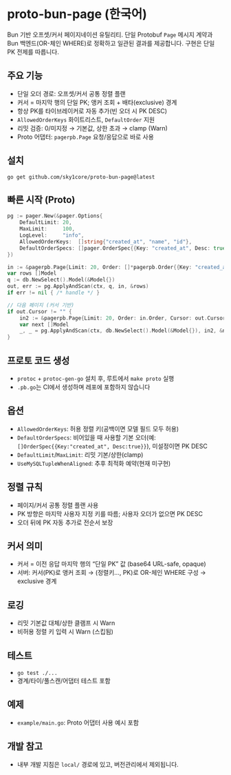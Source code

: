 # proto-bun-page (한국어)

Bun 기반 오프셋/커서 페이지네이션 유틸리티. 단일 Protobuf `Page` 메시지 계약과 Bun 백엔드(OR-체인 WHERE)로 정확하고 일관된 결과를 제공합니다. 구현은 단일 PK 전제를 따릅니다.

## 주요 기능
- 단일 오더 경로: 오프셋/커서 공통 정렬 플랜
- 커서 = 마지막 행의 단일 PK; 앵커 조회 + 배타(exclusive) 경계
- 항상 PK를 타이브레이커로 자동 추가(빈 오더 시 PK DESC)
- `AllowedOrderKeys` 화이트리스트, `DefaultOrder` 지원
- 리밋 검증: 0/미지정 → 기본값, 상한 초과 → clamp (Warn)
- Proto 어댑터: `pagerpb.Page` 요청/응답으로 바로 사용

## 설치
```
go get github.com/sky1core/proto-bun-page@latest
```

## 빠른 시작 (Proto)
```go
pg := pager.New(&pager.Options{
    DefaultLimit: 20,
    MaxLimit:     100,
    LogLevel:     "info",
    AllowedOrderKeys:  []string{"created_at", "name", "id"},
    DefaultOrderSpecs: []pager.OrderSpec{{Key: "created_at", Desc: true}},
})

in := &pagerpb.Page{Limit: 20, Order: []*pagerpb.Order{{Key: "created_at", Desc: true}}}
var rows []Model
q := db.NewSelect().Model(&Model{})
out, err := pg.ApplyAndScan(ctx, q, in, &rows)
if err != nil { /* handle */ }

// 다음 페이지 (커서 기반)
if out.Cursor != "" {
    in2 := &pagerpb.Page{Limit: 20, Order: in.Order, Cursor: out.Cursor}
    var next []Model
    _, _ = pg.ApplyAndScan(ctx, db.NewSelect().Model(&Model{}), in2, &next)
}
```

## 프로토 코드 생성
- `protoc` + `protoc-gen-go` 설치 후, 루트에서 `make proto` 실행
- `.pb.go`는 CI에서 생성하며 레포에 포함하지 않습니다

## 옵션
- `AllowedOrderKeys`: 허용 정렬 키(공백이면 모델 필드 모두 허용)
- `DefaultOrderSpecs`: 비어있을 때 사용할 기본 오더(예: `[]OrderSpec{{Key:"created_at", Desc:true}}`), 미설정이면 PK DESC
- `DefaultLimit`/`MaxLimit`: 리밋 기본/상한(clamp)
- `UseMySQLTupleWhenAligned`: 추후 최적화 예약(현재 미구현)

## 정렬 규칙
- 페이지/커서 공통 정렬 플랜 사용
- PK 방향은 마지막 사용자 지정 키를 따름; 사용자 오더가 없으면 PK DESC
- 오더 뒤에 PK 자동 추가로 전순서 보장

## 커서 의미
- 커서 = 이전 응답 마지막 행의 “단일 PK” 값 (base64 URL-safe, opaque)
- 서버: 커서(PK)로 앵커 조회 → (정렬키…, PK)로 OR-체인 WHERE 구성 → exclusive 경계

## 로깅
- 리밋 기본값 대체/상한 클램프 시 Warn
- 비허용 정렬 키 입력 시 Warn (스킵됨)

## 테스트
- `go test ./...`
- 경계/타이/풀스캔/어댑터 테스트 포함

## 예제
- `example/main.go`: Proto 어댑터 사용 예시 포함

## 개발 참고
- 내부 개발 지침은 `local/` 경로에 있고, 버전관리에서 제외됩니다.
